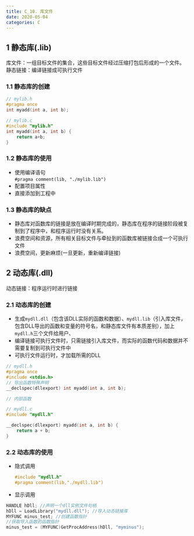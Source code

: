 ```yaml
---
title: C_10. 库文件
date: 2020-05-04
categories: C
---
```


## 1 静态库(.lib)
库文件：一组目标文件的集合，这些目标文件经过压缩打包后形成的一个文件。
静态链接：编译链接成可执行文件

### 1.1 静态库的创建

```c
// mylib.h
#pragma once
int myadd(int a, int b);
```

```c
// mylib.c
#include "mylib.h"
int myadd(int a, int b) {
    return a+b;
}
```

### 1.2 静态库的使用
* 使用编译语句      
`#pragma comment(lib, "./mylib.lib")`
* 配置项目属性
* 直接添加到工程中

### 1.3 静态库的缺点
* 静态库对函数库的链接是放在编译时期完成的，静态库在程序的链接阶段被复制到了程序中，和程序运行时没有关系。
* 浪费空间和资源，所有相关目标文件与牵扯到的函数库被链接合成一个可执行文件
* 浪费空间，更新麻烦(一旦更新，重新编译链接)

## 2 动态库(.dll)
动态链接：程序运行时进行链接

### 2.1 动态库的创建
* 生成`mydll.dll`（包含该DLL实际的函数和数据）、`mydll.lib`（引入库文件，包含DLL导出的函数和变量的符号名，和静态库文件有本质差别），加上`mydll.h`三个文件给用户、
* 编译链接可执行文件时，只需链接引入库文件，而实际的函数代码和数据并不需要复制到可执行文件中
* 可执行文件运行时，才加载所需的DLL

```c
// mydll.h
#pragma once
#include <stdio.h>
// 导出函数特殊声明
__declspec(dllexport) int myadd(int a, int b);

// 内部函数

```

```c
// mydll.c
#include "mydll.h"

__declspec(dllexport) myadd(int a, int b) {
	return a + b;
}
```

### 2.2 动态库的使用
* 隐式调用

    ```c
    #include "mydll.h"
    #pragma comment(lib,"./mydll.lib")
    ```

* 显示调用

```c
HANDLE hDll; //声明一个dll实例文件句柄
hDll = LoadLibrary("mydll.dll"); //导入动态链接库
MYFUNC minus_test; //创建函数指针
//获取导入函数的函数指针
minus_test = (MYFUNC)GetProcAddress(hDll, "myminus");
```    
    